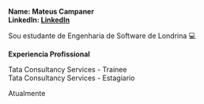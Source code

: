 **Name: Mateus Campaner**<br>
**LinkedIn: [LinkedIn](https://www.linkedin.com/in/mateus-eduardo-campaner-800573213/)**<br>

Sou estudante de Engenharia de Software de Londrina 💻<br>

**Experiencia Profissional**<br>

Tata Consultancy Services - Trainee<br>
Tata Consultancy Services - Estagiario<br>

Atualmente 



